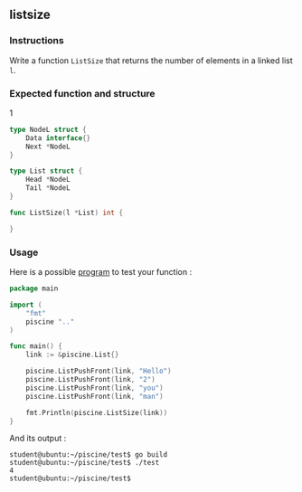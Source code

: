 ## listsize

### Instructions

Write a function `ListSize` that returns the number of elements in a linked list `l`.

### Expected function and structure

1

```go
type NodeL struct {
	Data interface{}
	Next *NodeL
}

type List struct {
	Head *NodeL
	Tail *NodeL
}

func ListSize(l *List) int {

}
```

### Usage

Here is a possible [program](TODO-LINK) to test your function :

```go
package main

import (
	"fmt"
	piscine ".."
)

func main() {
	link := &piscine.List{}

	piscine.ListPushFront(link, "Hello")
	piscine.ListPushFront(link, "2")
	piscine.ListPushFront(link, "you")
	piscine.ListPushFront(link, "man")

	fmt.Println(piscine.ListSize(link))
}

```

And its output :

```console
student@ubuntu:~/piscine/test$ go build
student@ubuntu:~/piscine/test$ ./test
4
student@ubuntu:~/piscine/test$
```
